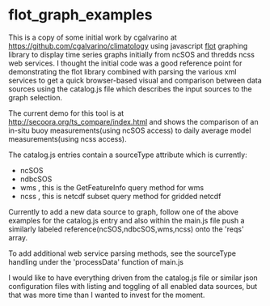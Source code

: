 flot_graph_examples
===========

This is a copy of some initial work by cgalvarino at https://github.com/cgalvarino/climatology using javascript [flot](http://www.flotcharts.org/) graphing library to display time series graphs initially from ncSOS and thredds ncss web services.  I thought the initial code was a good reference point for demonstrating the flot library combined with parsing the various xml services to get a quick browser-based visual and comparison between data sources using the catalog.js file which describes the input sources to the graph selection.

The current demo for this tool is at http://secoora.org/ts_compare/index.html and shows the comparison of an in-situ buoy measurements(using ncSOS access) to daily average model measurements(using ncss access).

The catalog.js entries contain a sourceType attribute which is currently:

- ncSOS
- ndbcSOS
- wms , this is the GetFeatureInfo query method for wms
- ncss , this is netcdf subset query method for gridded netcdf 

Currently to add a new data source to graph, follow one of the above examples for the catalog.js entry and also within the main.js file push a similarly labeled reference(ncSOS,ndbcSOS,wms,ncss) onto the 'reqs' array.

To add additional web service parsing methods, see the sourceType handling under the 'processData' function of main.js

I would like to have everything driven from the catalog.js file or similar json configuration files with listing and toggling of all enabled data sources, but that was more time than I wanted to invest for the moment.


